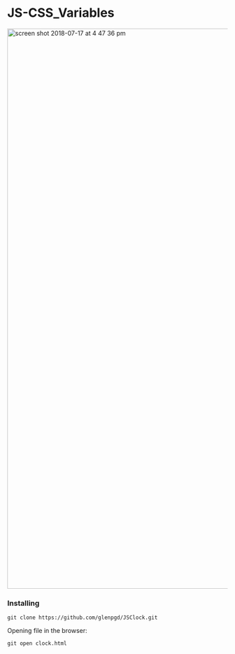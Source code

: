 # JS-CSS_Variables

<img width="1280" alt="screen shot 2018-07-17 at 4 47 36 pm" src="https://user-images.githubusercontent.com/24828685/42851370-351475c8-89e1-11e8-91be-9099819491ba.png">

### Installing

```
git clone https://github.com/glenpgd/JSClock.git
```
  Opening file in the browser:
```
git open clock.html 
```

